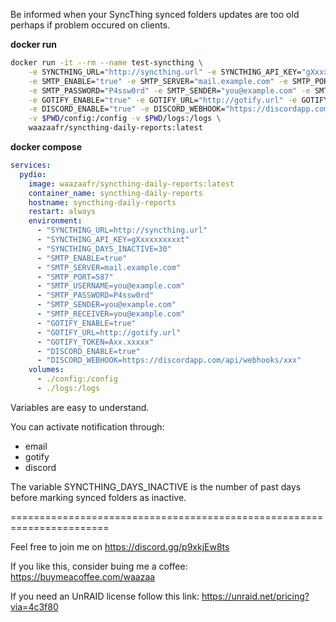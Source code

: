 Be informed when your SyncThing synced folders updates are too old perhaps if problem occured on clients.


**docker run**
```bash
docker run -it --rm --name test-syncthing \
    -e SYNCTHING_URL="http://syncthing.url" -e SYNCTHING_API_KEY="gXxxxxxxxxxt" -e SYNCTHING_DAYS_INACTIVE=30 \
    -e SMTP_ENABLE="true" -e SMTP_SERVER="mail.example.com" -e SMTP_PORT=587 -e SMTP_USERNAME="you@example.com" \
    -e SMTP_PASSWORD="P4ssw0rd" -e SMTP_SENDER="you@example.com" -e SMTP_RECEIVER="you@example.com" \
    -e GOTIFY_ENABLE="true" -e GOTIFY_URL="http://gotify.url" -e GOTIFY_TOKEN="Axx.xxxxx" \
    -e DISCORD_ENABLE="true" -e DISCORD_WEBHOOK="https://discordapp.com/api/webhooks/xxx" \
    -v $PWD/config:/config -v $PWD/logs:/logs \
    waazaafr/syncthing-daily-reports:latest
```

**docker compose**
```yml
services:
  pydio:
    image: waazaafr/syncthing-daily-reports:latest
    container_name: syncthing-daily-reports
    hostname: syncthing-daily-reports
    restart: always
    environment:
      - "SYNCTHING_URL=http://syncthing.url"
      - "SYNCTHING_API_KEY=gXxxxxxxxxxt"
      - "SYNCTHING_DAYS_INACTIVE=30"
      - "SMTP_ENABLE=true"
      - "SMTP_SERVER=mail.example.com"
      - "SMTP_PORT=587"
      - "SMTP_USERNAME=you@example.com"
      - "SMTP_PASSWORD=P4ssw0rd"
      - "SMTP_SENDER=you@example.com"
      - "SMTP_RECEIVER=you@example.com"
      - "GOTIFY_ENABLE=true"
      - "GOTIFY_URL=http://gotify.url"
      - "GOTIFY_TOKEN=Axx.xxxxx"
      - "DISCORD_ENABLE=true"
      - "DISCORD_WEBHOOK=https://discordapp.com/api/webhooks/xxx"
    volumes:
      - ./config:/config
      - ./logs:/logs
```

Variables are easy to understand.

You can activate notification through:
- email
- gotify
- discord

The variable SYNCTHING_DAYS_INACTIVE is the number of past days before marking synced folders as inactive.

=======================================================================

Feel free to join me on https://discord.gg/p9xkjEw8ts⁠

If you like this, consider buing me a coffee: https://buymeacoffee.com/waazaa⁠

If you need an UnRAID license follow this link: https://unraid.net/pricing?via=4c3f80⁠